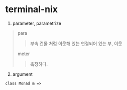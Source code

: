 # terminal-nix
1. parameter, parametrize
> para
>> 부속 건물 처럼 이웃해 있는 연결되어 있는 
>> 부, 이웃
>
> meter
>> 측정하다.

2. argument
```
class Monad m =>
```
